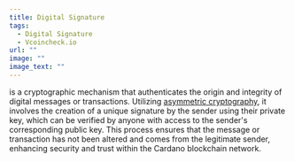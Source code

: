 ```yaml
---
title: Digital Signature
tags:
  - Digital Signature
  - Vcoincheck.io
url: ""
image: ""
image_text: ""
---
```


is a cryptographic mechanism that authenticates the origin and integrity of digital messages or transactions. Utilizing [asymmetric cryptography](https://www.essentialcardano.io/glossary/asymmetric-cryptography), it involves the creation of a unique signature by the sender using their private key, which can be verified by anyone with access to the sender's corresponding public key. This process ensures that the message or transaction has not been altered and comes from the legitimate sender, enhancing security and trust within the Cardano blockchain network.
